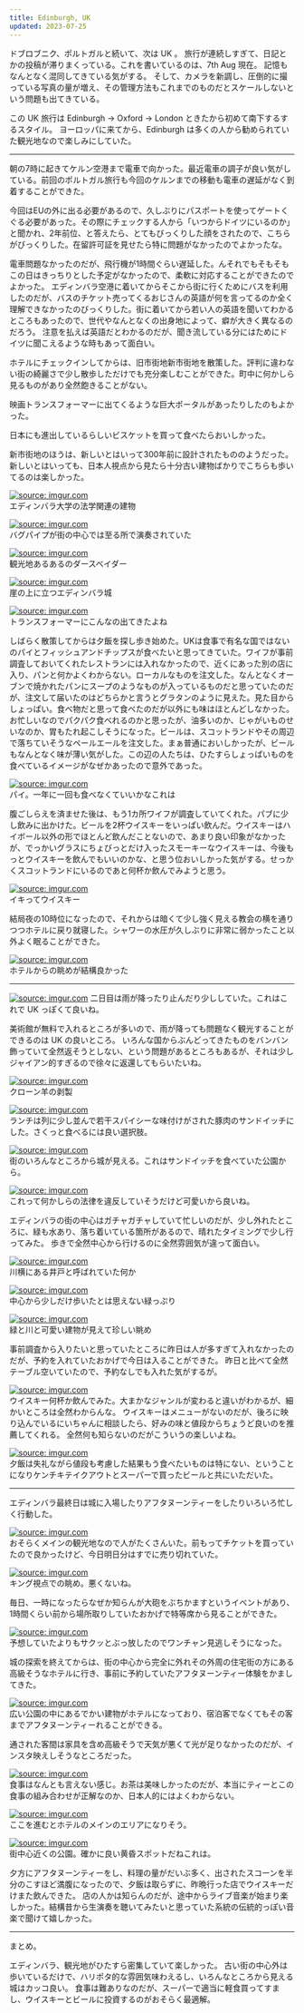 ```yaml
---
title: Edinburgh, UK
updated: 2023-07-25
---
```


ドブロブニク、ポルトガルと続いて、次は UK 。
旅行が連続しすぎて、日記とかの投稿が滞りまくっている。これを書いているのは、7th Aug 現在。
記憶もなんとなく混同してきている気がする。
そして、カメラを新調し、圧倒的に撮っている写真の量が増え、その管理方法もこれまでのものだとスケールしないという問題も出てきている。

この UK 旅行は Edinburgh -> Oxford -> London ときたから初めて南下するするスタイル。
ヨーロッパに来てから、Edinburgh は多くの人から勧められていた観光地なので楽しみにしていた。

---

朝の7時に起きてケルン空港まで電車で向かった。最近電車の調子が良い気がしている。前回のポルトガル旅行も今回のケルンまでの移動も電車の遅延がなく到着することができた。

今回はEUの外に出る必要があるので、久しぶりにパスポートを使ってゲートくぐる必要があった。その際にチェックする人から「いつからドイツにいるのか」と聞かれ、2年前位、と答えたら、とてもびっくりした顔をされたので、こちらがびっくりした。在留許可証を見せたら特に問題がなかったのでよかったな。

電車問題なかったのだが、飛行機が1時間ぐらい遅延した。んそれでもそもそもこの日はきっちりとした予定がなかったので、柔軟に対応することができたのでよかった。
エディンバラ空港に着いてからそこから街に行くためにバスを利用したのだが、バスのチケット売ってくるおじさんの英語が何を言ってるのか全く理解できなかったのびっくりした。街に着いてから若い人の英語を聞いてわかるところもあったので、世代やなんとなくの出身地によって、癖が大きく異なるのだろう。
注意を払えば英語だとわかるのだが、聞き流している分にはためにドイツに聞こえるような時もあって面白い。

ホテルにチェックインしてからは、旧市街地新市街地を散策した。評判に違わない街の綺麗さで少し散歩しただけでも充分楽しむことができた。町中に何かしら見るものがあり全然飽きることがない。

映画トランスフォーマーに出てくるような巨大ポータルがあったりしたのもよかった。

日本にも進出しているらしいビスケットを買って食べたらおいしかった。

新市街地のほうは、新しいとはいって300年前に設計されたもののようだった。新しいとはいっても、日本人視点から見たら十分古い建物ばかりでこちらも歩いてるのは楽しかった。

<a href="https://imgur.com/mkxBjAx"><img src="https://i.imgur.com/mkxBjAx.jpg" title="source: imgur.com" /></a>  
エディンバラ大学の法学関連の建物

<a href="https://imgur.com/iAzignG"><img src="https://i.imgur.com/iAzignG.jpg" title="source: imgur.com" /></a>  
バグパイプが街の中心では至る所で演奏されていた

<a href="https://imgur.com/THce8F5"><img src="https://i.imgur.com/THce8F5.jpg" title="source: imgur.com" /></a>  
観光地あるあるのダースベイダー

<a href="https://imgur.com/LnVPe1e"><img src="https://i.imgur.com/LnVPe1e.jpg" title="source: imgur.com" /></a>  
崖の上に立つエディンバラ城

<a href="https://imgur.com/pK2EXJq"><img src="https://i.imgur.com/pK2EXJq.jpg" title="source: imgur.com" /></a>  
トランスフォーマーにこんなの出てきたよね

しばらく散策してからは夕飯を探し歩き始めた。UKは食事で有名な国ではないのパイとフィッシュアンドチップスが食べたいと思ってきていた。ワイフが事前調査しておいてくれたレストランには入れなかったので、近くにあった別の店に入り、パンと何かよくわからない。ローカルなものを注文した。なんとなくオーブンで焼かれたパンにスープのようなものが入っているものだと思っていたのだが、注文して届いたのはどちらかと言うとグラタンのように見えた。見た目からしょっぱい。食べ物だと思って食べたのだが以外にも味はほとんどしなかった。お忙しいなのでパクパク食べれるのかと思ったが、油多いのか、じゃがいものせいなのか、胃もたれ起こしそうになった。ビールは、スコットランドやその周辺で落ちていそうなペールエールを注文した。まぁ普通においしかったが、ビールもなんとなく味が薄い気がした。この辺の人たちは、ひたすらしょっぱいものを食べているイメージがなぜかあったので意外であった。

<a href="https://imgur.com/I0XJ4pl"><img src="https://i.imgur.com/I0XJ4pl.jpg" title="source: imgur.com" /></a>  
パイ。一年に一回も食べなくていいかなこれは

腹ごしらえを済ませた後は、もう1カ所ワイフが調査していてくれた。パブに少し飲みに出かけた。ビールを2杯ウイスキーをいっぱい飲んだ。ウイスキーはハイボール以外の形でほとんど飲んだことないので、あまり良い印象がなかったが、でっかいグラスにちょびっとだけ入ったスモーキーなウイスキーは、今後もっとウイスキーを飲んでもいいのかな、と思う位おいしかった気がする。せっかくスコットランドにいるのであと何杯か飲んでみようと思う。

<a href="https://imgur.com/Oz4Zqui"><img src="https://i.imgur.com/Oz4Zqui.jpg" title="source: imgur.com" /></a>  
イキってウイスキー

結局夜の10時位になったので、それからは暗くて少し強く見える教会の横を通りつつホテルに戻り就寝した。シャワーの水圧が久しぶりに非常に弱かったこと以外よく眠ることができた。

<a href="https://imgur.com/wHUbagk"><img src="https://i.imgur.com/wHUbagk.jpg" title="source: imgur.com" /></a>  
ホテルからの眺めが結構良かった

---

<a href="https://imgur.com/110pRhm"><img src="https://i.imgur.com/110pRhm.jpg" title="source: imgur.com" /></a>
二日目は雨が降ったり止んだり少ししていた。これはこれで UK っぽくて良いね。

美術館が無料で入れるところが多いので、雨が降っても問題なく観光することができるのは UK の良いところ。
いろんな国からぶんどってきたものをバンバン飾っていて全然返そうとしない、という問題があるところもあるが、それは少しジャイアン的すぎるので徐々に返還してもらいたいね。

<a href="https://imgur.com/biaFOKt"><img src="https://i.imgur.com/biaFOKt.jpg" title="source: imgur.com" /></a>  
クローン羊の剥製

<a href="https://imgur.com/3vZneY9"><img src="https://i.imgur.com/3vZneY9.jpg" title="source: imgur.com" /></a>  
ランチは列に少し並んで若干スパイシーな味付けがされた豚肉のサンドイッチにした。さくっと食べるには良い選択肢。

<a href="https://imgur.com/f9C00XQ"><img src="https://i.imgur.com/f9C00XQ.jpg" title="source: imgur.com" /></a>  
街のいろんなところから城が見える。これはサンドイッチを食べていた公園から。

<a href="https://imgur.com/P2JqjZq"><img src="https://i.imgur.com/P2JqjZq.jpg" title="source: imgur.com" /></a>  
これって何かしらの法律を違反していそうだけど可愛いから良いね。

エディンバラの街の中心はガチャガチャしていて忙しいのだが、少し外れたところに、緑も水あり、落ち着いている箇所があるので、晴れたタイミングで少し行ってみた。
歩きで全然中心から行けるのに全然雰囲気が違って面白い。

<a href="https://imgur.com/hE8chQ0"><img src="https://i.imgur.com/hE8chQ0.jpg" title="source: imgur.com" /></a>  
川横にある井戸と呼ばれていた何か

<a href="https://imgur.com/TWeJQrb"><img src="https://i.imgur.com/TWeJQrb.jpg" title="source: imgur.com" /></a>  
中心から少しだけ歩いたとは思えない緑っぷり

<a href="https://imgur.com/S05g4zc"><img src="https://i.imgur.com/S05g4zc.jpg" title="source: imgur.com" /></a>  
緑と川と可愛い建物が見えて珍しい眺め

事前調査から入りたいと思っていたところに昨日は人が多すぎて入れなかったのだが、予約を入れていたおかげで今日は入ることができた。
昨日と比べて全然テーブル空いていたので、予約なしでも入れた気がするが。

<a href="https://imgur.com/IQ8iCg0"><img src="https://i.imgur.com/IQ8iCg0.jpg" title="source: imgur.com" /></a>  
ウイスキー何杯か飲んでみた。大まかなジャンルが変わると違いがわかるが、細かいところは全然わからんな。
ウイスキーはメニューがないのだが、後ろに映り込んでいるにいちゃんに相談したら、好みの味と値段からちょうど良いのを推薦してくれる。
全然何も知らないのだがこういうの楽しいよね。

<a href="https://imgur.com/XtUfJ4V"><img src="https://i.imgur.com/XtUfJ4V.jpg" title="source: imgur.com" /></a>  
夕飯は失礼ながら値段も考慮した結果もう食べたいものは特にない、ということになりケンチキテイクアウトとスーパーで買ったビールと共にいただいた。

---

エディンバラ最終日は城に入場したりアフタヌーンティーをしたりいろいろ忙しく行動した。

<a href="https://imgur.com/fiQq7m6"><img src="https://i.imgur.com/fiQq7m6.jpg" title="source: imgur.com" /></a>  
おそらくメインの観光地なので人がたくさんいた。前もってチケットを買っていたので良かったけど、今日明日分はすでに売り切れていた。

<a href="https://imgur.com/kKERghX"><img src="https://i.imgur.com/kKERghX.jpg" title="source: imgur.com" /></a>  
キング視点での眺め。悪くないね。

毎日、一時になったらなぜか知らんが大砲をぶちかますというイベントがあり、1時間くらい前から場所取りしていたおかげで特等席から見ることができた。

<a href="https://imgur.com/TaOzLd0"><img src="https://i.imgur.com/TaOzLd0.jpg" title="source: imgur.com" /></a>  
予想していたよりもサクッとぶっ放したのでワンチャン見逃しそうになった。

城の探索を終えてからは、街の中心から完全に外れその外周の住宅街の方にある高級そうなホテルに行き、事前に予約していたアフタヌーンティー体験をかましてきた。

<a href="https://imgur.com/02Lkkni"><img src="https://i.imgur.com/02Lkkni.jpg" title="source: imgur.com" /></a>  
広い公園の中にあるでかい建物がホテルになっており、宿泊客でなくてもその客までアフタヌーンティーれることができる。

通された客間は家具を含め高級そうで天気が悪くて光が足りなかったのだが、インスタ映えしそうなところだった。

<a href="https://imgur.com/idzefBV"><img src="https://i.imgur.com/idzefBV.jpg" title="source: imgur.com" /></a>  
食事はなんとも言えない感じ。お茶は美味しかったのだが、本当にティーとこの食事の組み合わせが正解なのか、日本人的にはよくわからない。

<a href="https://imgur.com/k4Jt0mY"><img src="https://i.imgur.com/k4Jt0mY.jpg" title="source: imgur.com" /></a>  
ここを進むとホテルのメインのエリアになりそう。

<a href="https://imgur.com/XI2GLov"><img src="https://i.imgur.com/XI2GLov.jpg" title="source: imgur.com" /></a>  
街中心近くの公園。確かに良い黄昏スポットだねこれは。

夕方にアフタヌーンティーをし、料理の量がだいぶ多く、出されたスコーンを半分のこすほど満腹になったので、夕飯は取らずに、昨晩行った店でウイスキーだけまた飲んできた。
店の人かは知らんのだが、途中からライブ音楽が始まり楽しかった。結構昔から生演奏を聴いてみたいと思っていた系統の伝統的っぽい音楽で聞けて嬉しかった。


---

まとめ。

エディンバラ、観光地がひたすら密集していて楽しかった。
古い街の中心外は歩いているだけで、ハリポタ的な雰囲気味わえるし、いろんなところから見える城はカッコ良い。
食事は難ありなのだが、スーパーで適当に軽食買ってすまし、ウイスキーとビールに投資するのがおそらく最適解。
